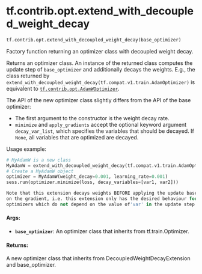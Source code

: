 <div itemscope itemtype="http://developers.google.com/ReferenceObject">
<meta itemprop="name" content="tf.contrib.opt.extend_with_decoupled_weight_decay" />
<meta itemprop="path" content="Stable" />
</div>

# tf.contrib.opt.extend_with_decoupled_weight_decay

``` python
tf.contrib.opt.extend_with_decoupled_weight_decay(base_optimizer)
```

Factory function returning an optimizer class with decoupled weight decay.

Returns an optimizer class. An instance of the returned class computes the
update step of `base_optimizer` and additionally decays the weights.
E.g., the class returned by
`extend_with_decoupled_weight_decay(tf.compat.v1.train.AdamOptimizer)` is
equivalent to
<a href="../../../tf/contrib/opt/AdamWOptimizer.md"><code>tf.contrib.opt.AdamWOptimizer</code></a>.

The API of the new optimizer class slightly differs from the API of the
base optimizer:
- The first argument to the constructor is the weight decay rate.
- `minimize` and `apply_gradients` accept the optional keyword argument
  `decay_var_list`, which specifies the variables that should be decayed.
  If `None`, all variables that are optimized are decayed.

Usage example:
```python
# MyAdamW is a new class
MyAdamW = extend_with_decoupled_weight_decay(tf.compat.v1.train.AdamOptimizer)
# Create a MyAdamW object
optimizer = MyAdamW(weight_decay=0.001, learning_rate=0.001)
sess.run(optimizer.minimize(loss, decay_variables=[var1, var2]))

Note that this extension decays weights BEFORE applying the update based
on the gradient, i.e. this extension only has the desired behaviour for
optimizers which do not depend on the value of'var' in the update step!
```

#### Args:

* <b>`base_optimizer`</b>: An optimizer class that inherits from tf.train.Optimizer.


#### Returns:

A new optimizer class that inherits from DecoupledWeightDecayExtension
and base_optimizer.